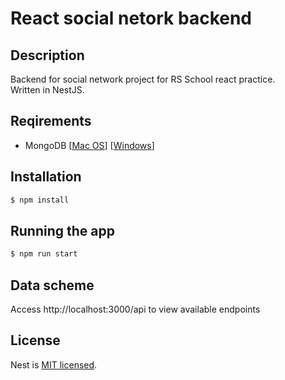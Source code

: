 # React social netork backend

## Description

Backend for social network project for RS School react practice.  
Written in NestJS.

## Reqirements

- MongoDB [[Mac OS](https://docs.mongodb.com/manual/tutorial/install-mongodb-on-os-x/)] [[Windows](https://docs.mongodb.com/manual/tutorial/install-mongodb-on-windows/)]

## Installation

```bash
$ npm install
```

## Running the app

```bash
$ npm run start
```

## Data scheme

Access http://localhost:3000/api to view available endpoints

## License

Nest is [MIT licensed](LICENSE).
